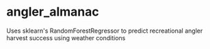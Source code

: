 # angler_almanac
Uses sklearn's RandomForestRegressor to predict recreational angler harvest success using weather conditions
